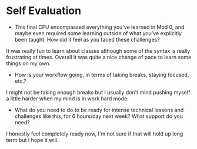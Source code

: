 # Self Evaluation

- This final CFU encompassed everything you've learned in Mod 0, and maybe even required some learning outside of what you've explicitly been taught. How did it feel as you faced these challenges?

It was really fun to learn about classes although some of the syntax is really frustrating at times. Overall it was quite a nice change of pace to learn some things on my own.

- How is your workflow going, in terms of taking breaks, staying focused, etc.?

I might not be taking enough breaks but I usually don't mind pushing myself a little harder when my mind is in work hard mode.

- What do you need to do to be ready for intense technical lessons and challenges like this, for 6 hours/day next week? What support do you need?

I honestly feel completely ready now, I'm not sure if that will hold up long term but I hope it will.
